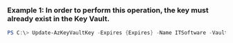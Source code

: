 ### Example 1: In order to perform this operation, the key must already exist in the Key Vault.
```powershell
PS C:\> Update-AzKeyVaultKey -Expires {Expires} -Name ITSoftware -VaultName Contoso -Version 00000000-0000-0000-0000-000000000000
```

